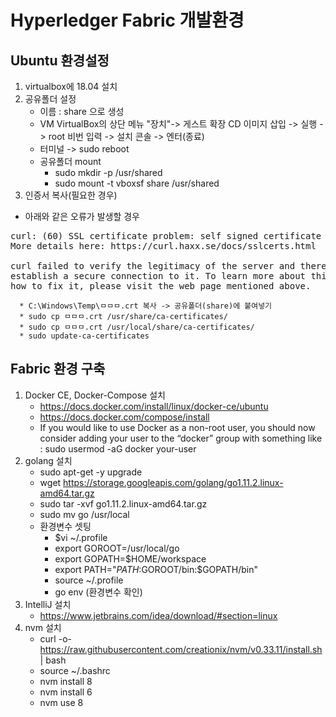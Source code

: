 # Hyperledger Fabric 개발환경 

## Ubuntu 환경설정
1. virtualbox에 18.04 설치
2. 공유폴더 설정
    * 이름 : share 으로 생성
    * VM VirtualBox의 상단 메뉴 "장치"-> 게스트 확장 CD 이미지 삽입 -> 실행 -> root 비번 입력 -> 설치 콘솔 -> 엔터(종료)
    * 터미널 -> sudo reboot
    * 공유폴더 mount
      * sudo mkdir -p /usr/shared
      * sudo mount -t vboxsf share /usr/shared
3. 인증서 복사(필요한 경우)
* 아래와 같은 오류가 발생할 경우
<pre>
curl: (60) SSL certificate problem: self signed certificate in certificate chain
More details here: https://curl.haxx.se/docs/sslcerts.html

curl failed to verify the legitimacy of the server and therefore could not
establish a secure connection to it. To learn more about this situation and
how to fix it, please visit the web page mentioned above.      
</pre>

      * C:\Windows\Temp\ㅁㅁㅁ.crt 복사 -> 공유폴더(share)에 붙여넣기
      * sudo cp ㅁㅁㅁ.crt /usr/share/ca-certificates/
      * sudo cp ㅁㅁㅁ.crt /usr/local/share/ca-certificates/
      * sudo update-ca-certificates

## Fabric 환경 구축
1. Docker CE, Docker-Compose 설치
      * https://docs.docker.com/install/linux/docker-ce/ubuntu
      * https://docs.docker.com/compose/install
      * If you would like to use Docker as a non-root user, you should now consider adding your user to the “docker” group with something like   :  sudo usermod -aG docker your-user
2. golang 설치
      * sudo apt-get -y upgrade
      * wget https://storage.googleapis.com/golang/go1.11.2.linux-amd64.tar.gz
      * sudo tar -xvf go1.11.2.linux-amd64.tar.gz
      * sudo mv go /usr/local
      * 환경변수 셋팅
         * $vi ~/.profile
         * export GOROOT=/usr/local/go
         * export GOPATH=$HOME/workspace
         * export PATH="$PATH:$GOROOT/bin:$GOPATH/bin"
         * source ~/.profile
         * go env (환경변수 확인)
3. IntelliJ 설치
      * https://www.jetbrains.com/idea/download/#section=linux
4. nvm 설치
      * curl -o- https://raw.githubusercontent.com/creationix/nvm/v0.33.11/install.sh | bash
      * source ~/.bashrc
      * nvm install 8
      * nvm install 6
      * nvm use 8
      
